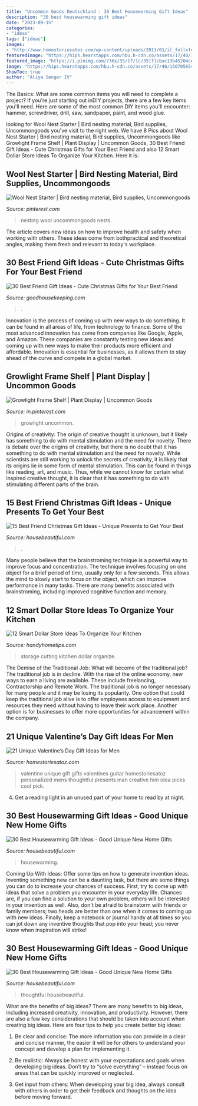```yaml
---
title: "Uncommon Goods Deutschland : 30 Best Housewarming Gift Ideas"
description: "30 best housewarming gift ideas"
date: "2023-09-15"
categories:
- "ideas"
tags: ["ideas"]
images:
- "http://www.homestoriesatoz.com/wp-content/uploads/2013/01/il_fullxfull.414814949_sryb.jpeg"
featuredImage: "https://hips.hearstapps.com/hbu.h-cdn.co/assets/17/40/1507056546-candle.jpg?crop=1.0xw:1xh;center,top&amp;resize=768:*"
featured_image: "https://i.pinimg.com/736x/35/1f/1c/351f1cbac13b45204ce3160a46681aa1.jpg"
image: "https://hips.hearstapps.com/hbu.h-cdn.co/assets/17/40/1507056546-candle.jpg?crop=1.0xw:1xh;center,top&amp;resize=768:*"
ShowToc: true
author: "Aliya Senger IV"
---
```



The Basics: What are some common items you will need to complete a project?
If you're just starting out inDIY projects, there are a few key items you'll need. Here are some of the most common DIY items you'll encounter: hammer, screwdriver, drill, saw, sandpaper, paint, and wood glue.

	

		
looking for Wool Nest Starter | Bird nesting material, Bird supplies, Uncommongoods you've visit to the right web. We have 8 Pics about Wool Nest Starter | Bird nesting material, Bird supplies, Uncommongoods like Growlight Frame Shelf | Plant Display | Uncommon Goods, 30 Best Friend Gift Ideas - Cute Christmas Gifts for Your Best Friend and also 12 Smart Dollar Store Ideas To Organize Your Kitchen. Here it is:
		
    
## Wool Nest Starter | Bird Nesting Material, Bird Supplies, Uncommongoods

<img loading=lazy src="https://i.pinimg.com/736x/35/1f/1c/351f1cbac13b45204ce3160a46681aa1.jpg" onerror="this.onerror=null;this.src='https://tse4.mm.bing.net/th?id=OIP.vXvOtYRg0Qdzneechrsp0AHaHa&amp;pid=15.1';" alt="Wool Nest Starter | Bird nesting material, Bird supplies, Uncommongoods">

_Source: pinterest.com_

>nesting wool uncommongoods nests. 

	

The article covers new ideas on how to improve health and safety when working with others. These ideas come from bothpractical and theoretical angles, making them fresh and relevant to today's workplace.

    
## 30 Best Friend Gift Ideas - Cute Christmas Gifts For Your Best Friend

<img loading=lazy src="https://hips.hearstapps.com/vader-prod.s3.amazonaws.com/1538763238-c2898f38-5428-473d-a821-55a48263bbff.jpg?crop=1xw:0.978xh;center,top&amp;resize=480:*" onerror="this.onerror=null;this.src='https://tse4.mm.bing.net/th?id=OIP.AikER7M9wvn77PO7sjk0zwHaLH&amp;pid=15.1';" alt="30 Best Friend Gift Ideas - Cute Christmas Gifts for Your Best Friend">

_Source: goodhousekeeping.com_

>. 

	

Innovation is the process of coming up with new ways to do something. It can be found in all areas of life, from technology to finance. Some of the most advanced innovation has come from companies like Google, Apple, and Amazon. These companies are constantly testing new ideas and coming up with new ways to make their products more efficient and affordable. Innovation is essential for businesses, as it allows them to stay ahead of the curve and compete in a global market.

    
## Growlight Frame Shelf | Plant Display | Uncommon Goods

<img loading=lazy src="https://i.pinimg.com/originals/a2/dc/5c/a2dc5cb5eef1c2dccf58070ca1f6b15f.jpg" onerror="this.onerror=null;this.src='https://tse2.mm.bing.net/th?id=OIP.7PEoO6ChrwPF157Z_HLHZwHaJ4&amp;pid=15.1';" alt="Growlight Frame Shelf | Plant Display | Uncommon Goods">

_Source: in.pinterest.com_

>growlight uncommon. 

	

Origins of creativity: The origin of creative thought is unknown, but it likely has something to do with mental stimulation and the need for novelty.
There is debate over the origins of creativity, but there is no doubt that it has something to do with mental stimulation and the need for novelty. While scientists are still working to unlock the secrets of creativity, it is likely that its origins lie in some form of mental stimulation. This can be found in things like reading, art, and music. Thus, while we cannot know for certain what inspired creative thought, it is clear that it has something to do with stimulating different parts of the brain.

    
## 15 Best Friend Christmas Gift Ideas - Unique Presents To Get Your Best

<img loading=lazy src="https://hips.hearstapps.com/hbu.h-cdn.co/assets/17/40/1507056546-candle.jpg?crop=1.0xw:1xh;center,top&amp;resize=768:*" onerror="this.onerror=null;this.src='https://tse4.mm.bing.net/th?id=OIP.KmQ4k2NV6n1j-VPdFR3yAQHaLH&amp;pid=15.1';" alt="15 Best Friend Christmas Gift Ideas - Unique Presents to Get Your Best">

_Source: housebeautiful.com_

>. 

	

Many people believe that the brainstroming technique is a powerful way to improve focus and concentration. The technique involves focusing on one object for a brief period of time, usually only for a few seconds. This allows the mind to slowly start to focus on the object, which can improve performance in many tasks. There are many benefits associated with brainstroming, including improved cognitive function and memory.

    
## 12 Smart Dollar Store Ideas To Organize Your Kitchen

<img loading=lazy src="http://handyhometips.com/wp-content/uploads/2017/04/Cutting-board-storage.jpg" onerror="this.onerror=null;this.src='https://tse4.mm.bing.net/th?id=OIP.TG6lFjvJp-PLva4lo8w_FAHaKX&amp;pid=15.1';" alt="12 Smart Dollar Store Ideas To Organize Your Kitchen">

_Source: handyhometips.com_

>storage cutting kitchen dollar organize. 

	

The Demise of the Traditional Job: What will become of the traditional job?
The traditional job is in decline. With the rise of the online economy, new ways to earn a living are available. These include freelancing, Contractorship and Remote Work. The traditional job is no longer necessary for many people and it may be losing its popularity. One option that could keep the traditional job alive is to offer employees access to equipment and resources they need without having to leave their work place. Another option is for businesses to offer more opportunities for advancement within the company.

    
## 21 Unique Valentine’s Day Gift Ideas For Men

<img loading=lazy src="http://www.homestoriesatoz.com/wp-content/uploads/2013/01/il_fullxfull.414814949_sryb.jpeg" onerror="this.onerror=null;this.src='https://tse2.mm.bing.net/th?id=OIP.yMl80lf-4ilqwm-mpfqPfgHaGL&amp;pid=15.1';" alt="21 Unique Valentine’s Day Gift Ideas for Men">

_Source: homestoriesatoz.com_

>valentine unique gift gifts valentines guitar homestoriesatoz personalized mens thoughtful presents man creative him idea picks cool pick. 

	

4. Get a reading light in an unused part of your home to read by at night.

    
## 30 Best Housewarming Gift Ideas - Good Unique New Home Gifts

<img loading=lazy src="https://hips.hearstapps.com/hmg-prod.s3.amazonaws.com/images/il-fullxfull-1438697657-pef4-1528727720.jpg?crop=1xw:1xh;center,top&amp;resize=768:*" onerror="this.onerror=null;this.src='https://tse1.mm.bing.net/th?id=OIP.sR3gcI58Po6fDbnXgMtu5gHaLH&amp;pid=15.1';" alt="30 Best Housewarming Gift Ideas - Good Unique New Home Gifts">

_Source: housebeautiful.com_

>housewarming. 

	

Coming Up With Ideas: Offer some tips on how to generate invention ideas.
Inventing something new can be a daunting task, but there are some things you can do to increase your chances of success. First, try to come up with ideas that solve a problem you encounter in your everyday life. Chances are, if you can find a solution to your own problem, others will be interested in your invention as well. Also, don't be afraid to brainstorm with friends or family members; two heads are better than one when it comes to coming up with new ideas. Finally, keep a notebook or journal handy at all times so you can jot down any inventive thoughts that pop into your head; you never know when inspiration will strike!

    
## 30 Best Housewarming Gift Ideas - Good Unique New Home Gifts

<img loading=lazy src="https://hips.hearstapps.com/hmg-prod.s3.amazonaws.com/images/il-fullxfull-1216431916-n1jc-1528727115.jpg?crop=0.668xw:1.00xh;0.109xw,0&amp;resize=768:*" onerror="this.onerror=null;this.src='https://tse4.mm.bing.net/th?id=OIP.ZrIcWMOC_23RkvlWKE_AtwHaLF&amp;pid=15.1';" alt="30 Best Housewarming Gift Ideas - Good Unique New Home Gifts">

_Source: housebeautiful.com_

>thoughtful housebeautiful. 

	

What are the benefits of big ideas?
There are many benefits to big ideas, including increased creativity, innovation, and productivity. However, there are also a few key considerations that should be taken into account when creating big ideas. Here are four tips to help you create better big ideas:
1. Be clear and concise: The more information you can provide in a clear and concise manner, the easier it will be for others to understand your concept and develop a plan for implementing it.

2. Be realistic: Always be honest with your expectations and goals when developing big ideas. Don’t try to “solve everything” – instead focus on areas that can be quickly improved or neglected.

3. Get input from others: When developing your big idea, always consult with others in order to get their feedback and thoughts on the idea before moving forward.

